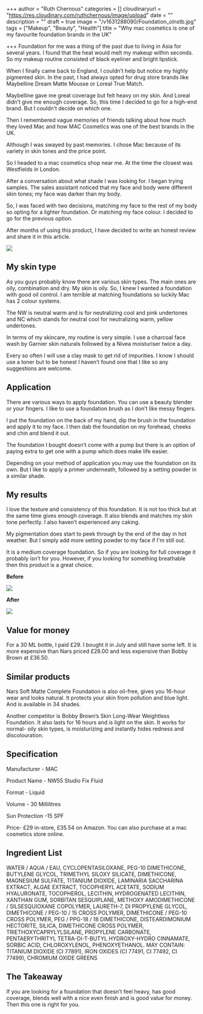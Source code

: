+++
author = "Ruth Chernous"
categories = []
cloudinaryurl = "https://res.cloudinary.com/ruthchernous/image/upload"
date = ""
description = ""
draft = true
image = "/v1631288090/Foundation_olnstb.jpg"
tags = ["Makeup", "Beauty", "Health"]
title = "Why mac cosmetics is one of my favourite foundation brands in the UK"

+++
Foundation for me was a thing of the past due to living in Asia for several years. I found that the heat would melt my makeup within seconds. So my makeup routine consisted of black eyeliner and bright lipstick.

When I finally came back to England, I couldn’t help but notice my highly pigmented skin. In the past, I had always opted for drug store brands like Maybelline Dream Matte Mousse or Loreal True Match.

Maybelline gave me great coverage but felt heavy on my skin. And Loreal didn’t give me enough coverage. So, this time I decided to go for a high-end brand. But I couldn’t decide on which one.

Then I remembered vague memories of friends talking about how much they loved Mac and how MAC Cosmetics was one of the best brands in the UK.

Although I was swayed by past memories. I chose Mac because of its variety in skin tones and the price point.

So I headed to a mac cosmetics shop near me. At the time the closest was Westfields in London.

After a conversation about what shade I was looking for. I began trying samples. The sales assistant noticed that my face and body were different skin tones; my face was darker than my body.

So, I was faced with two decisions, matching my face to the rest of my body so opting for a lighter foundation. Or matching my face colour. I decided to go for the previous option.

After months of using this product, I have decided to write an honest review and share it in this article.

![](https://res.cloudinary.com/ruthchernous/image/upload/v1631287899/Mac_cosmetics_NW55_p46a3n.jpg)

## **My skin type**

As you guys probably know there are various skin types. The main ones are oily, combination and dry. My skin is oily. So, I knew I wanted a foundation with good oil control. I am terrible at matching foundations so luckily Mac has 2 colour systems.

The NW is neutral warm and is for neutralizing cool and pink undertones and NC which stands for neutral cool for neutralizing warm, yellow undertones.

In terms of my skincare, my routine is very simple. I use a charcoal face wash by Garnier skin naturals followed by a Nivea moisturiser twice a day.

Every so often I will use a clay mask to get rid of impurities. I know I should use a toner but to be honest I haven’t found one that I like so any suggestions are welcome.

## **Application**

There are various ways to apply foundation. You can use a beauty blender or your fingers. I like to use a foundation brush as I don’t like messy fingers.

I put the foundation on the back of my hand, dip the brush in the foundation and apply it to my face. I then dab the foundation on my forehead, cheeks and chin and blend it out.

The foundation I bought doesn’t come with a pump but there is an option of paying extra to get one with a pump which does make life easier.

Depending on your method of application you may use the foundation on its own. But I like to apply a primer underneath, followed by a setting powder in a similar shade.

## **My results**

I love the texture and consistency of this foundation. It is not too thick but at the same time gives enough coverage. It also blends and matches my skin tone perfectly. I also haven’t experienced any caking.

My pigmentation does start to peek through by the end of the day in hot weather. But I simply add more setting powder to my face if I'm still out.

It is a medium coverage foundation. So if you are looking for full coverage it probably isn’t for you. However, if you looking for something breathable then this product is a great choice.

**Before**

![](https://res.cloudinary.com/ruthchernous/image/upload/v1631287747/Mac_cosmetics_UK_tlkh8m.jpg)

**After**

![](https://res.cloudinary.com/ruthchernous/image/upload/v1631287786/Mac_cosmetics_Foundation_xzgdkj.jpg)

## **Value for money**

For a 30 ML bottle, I paid £29. I bought it in July and still have some left. It is more expensive than Nars priced £28.00 and less expensive than Bobby Brown at £36.50.

## **Similar products**

Nars Soft Matte Complete Foundation is also oil-free, gives you 16-hour wear and looks natural. It protects your skin from pollution and blue light. And is available in 34 shades.

Another competitor is Bobby Brown’s Skin Long-Wear Weightless Foundation. It also lasts for 16 hours and is light on the skin. It works for normal- oily skin types, is moisturizing and instantly hides redness and discolouration.

## **Specification**

Manufacturer - MAC

Product Name - NW55 Studio Fix Fluid

Format - Liquid

Volume - 30 Millilitres

Sun Protection -15 SPF

Price- £29 in-store, £35.54 on Amazon. You can also purchase at a mac cosmetics store online.

## **Ingredient List**

WATER / AQUA / EAU, CYCLOPENTASILOXANE, PEG-10 DIMETHICONE, BUTYLENE GLYCOL, TRIMETHYL SILOXY SILICATE, DIMETHICONE, MAGNESIUM SULFATE, TITANIUM DIOXIDE, LAMINARIA SACCHARINA EXTRACT, ALGAE EXTRACT, TOCOPHERYL ACETATE, SODIUM HYALURONATE, TOCOPHEROL, LECITHIN, HYDROGENATED LECITHIN, XANTHAN GUM, SORBITAN SESQUIPLANE, METHOXY AMODIMETHICONE / SILSESQUIOXANE COPOLYMER, LAURETH-7, DI PROPYLENE GLYCOL, DIMETHICONE / PEG-10 / 15 CROSS POLYMER, DIMETHICONE / PEG-10 CROSS POLYMER, PEG / PPG-18 / 18 DIMETHICONE, DISTEARDIMONIUM HECTORITE, SILICA, DIMETHICONE CROSS POLYMER, TRIETHOXYCAPRYLYLSILANE, PROPYLENE CARBONATE, PENTAERYTHRITYL TETRA-DI-T-BUTYL HYDROXY-HYDRO CINNAMATE, SORBIC ACID, CHLOROXYLENOL, PHENOXYETHANOL. MAY CONTAIN: TITANIUM DIOXIDE (CI 77891), IRON OXIDES (CI 77491, CI 77492, CI 77499), CHROMIUM OXIDE GREENS

## **The Takeaway**

If you are looking for a foundation that doesn’t feel heavy, has good coverage, blends well with a nice even finish and is good value for money. Then this one is right for you.